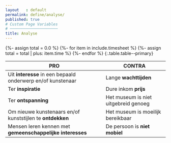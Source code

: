```yaml
---
layout   : default
permalink: define/analyse/
published: true
# Custom Page Variables
# ─────────────────────
title: Analyse
---
```

{%- assign total = 0.0 %}
{%- for item in include.timesheet %}
{%- assign total = total | plus: item.time %}
{%- endfor %}
{:.table.table--primary}


|   PRO   |   CONTRA   |
|   ---   |   ---   |
Uit **interesse** in een bepaald onderwerp en/of kunstenaar     |   Lange **wachttijden**
Ter **inspiratie**    |    Dure inkom **prijs**
Ter **ontspanning**    |   Het museum is niet uitgebreid genoeg
Om nieuwe kunstenaars en/of kunststijlen te **ontdekken**    |    Het museum is moeilijk bereikbaar
Mensen leren kennen met **gemeenschappelijke interesses**    |    De persoon is **niet mobiel**

